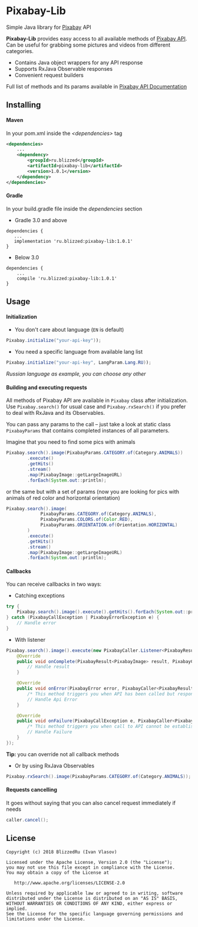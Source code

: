 # Pixabay-Lib
Simple Java library for [Pixabay](https://pixabay.com) API

**Pixabay-Lib** provides easy access to all available methods of [Pixabay API][doc]. 
Can be useful for grabbing some pictures and videos from different categories.

* Contains Java object wrappers for any API response
* Supports RxJava Observable responses
* Convenient request builders

Full list of methods and its params available in [Pixabay API Documentation][doc]

## Installing

#### Maven

In your pom.xml inside the *\<dependencies>* tag
```xml
<dependencies>
    ...
    <dependency>
        <groupId>ru.blizzed</groupId>
        <artifactId>pixabay-lib</artifactId>
        <version>1.0.1</version>
    </dependency>
</dependencies>
```

#### Gradle

In your build.gradle file inside the *dependencies* section

* Gradle 3.0 and above
``` 
dependencies {
   ...
   implementation 'ru.blizzed:pixabay-lib:1.0.1'
}
```
  
* Below 3.0
``` 
dependencies {
    ...
    compile 'ru.blizzed:pixabay-lib:1.0.1'
}
```
  
## Usage

#### Initialization

* You don't care about language (`EN` is default)
```java 
Pixabay.initialize("your-api-key"));
```

* You need a specific language from available lang list
```java 
Pixabay.initialize("your-api-key", LangParam.Lang.RU));
```
_Russian language as example, you can choose any other_

#### Building and executing requests

All methods of Pixabay API are available in `Pixabay` class after initialization. Use `Pixabay.search()` for 
usual case and `Pixabay.rxSearch()` if you prefer to deal with RxJava and its Observables.

You can pass any params to the call – just take a look at static class `PixabayParams` that 
contains completed instances of all parameters.

Imagine that you need to find some pics with animals

```java 
Pixabay.search().image(PixabayParams.CATEGORY.of(Category.ANIMALS))
        .execute()
        .getHits()
        .stream()
        .map(PixabayImage::getLargeImageURL)
        .forEach(System.out::println);
```

or the same but with a set of params (now you are looking for pics with animals of red color and horizontal orientation)

```java 
Pixabay.search().image(
             PixabayParams.CATEGORY.of(Category.ANIMALS),
             PixabayParams.COLORS.of(Color.RED),
             PixabayParams.ORIENTATION.of(Orientation.HORIZONTAL)
        )
        .execute()
        .getHits()
        .stream()
        .map(PixabayImage::getLargeImageURL)
        .forEach(System.out::println);
```

#### Callbacks 
You can receive callbacks in two ways:

* Catching exceptions
```java 
try {
    Pixabay.search().image().execute().getHits().forEach(System.out::println);
} catch (PixabayCallException | PixabayErrorException e) {
    // Handle error
} 
```
* With listener
```java 
Pixabay.search().image().execute(new PixabayCaller.Listener<PixabayResult<PixabayImage>>() {
    @Override
    public void onComplete(PixabayResult<PixabayImage> result, PixabayCaller<PixabayResult<PixabayImage>> apiCaller) {
        // Handle result
    }

    @Override
    public void onError(PixabayError error, PixabayCaller<PixabayResult<PixabayImage>> apiCaller) {
        /* This method triggers you when API has been called but response contains an error */
        // Handle Api Error
    }

    @Override
    public void onFailure(PixabayCallException e, PixabayCaller<PixabayResult<PixabayImage>> apiCaller) {
        /* This method triggers you when call to API cannot be established. E.g. no internet connection */
        // Handle Failure
    }
});
```
**Tip:** you can override not all callback methods

* Or by using RxJava Observables

```java 
Pixabay.rxSearch().image(PixabayParams.CATEGORY.of(Category.ANIMALS));
```

#### Requests cancelling
It goes without saying that you can also cancel request immediately if needs
```java 
caller.cancel();
```

## License

```
Copyright (c) 2018 BlizzedRu (Ivan Vlasov)

Licensed under the Apache License, Version 2.0 (the "License");
you may not use this file except in compliance with the License.
You may obtain a copy of the License at

   http://www.apache.org/licenses/LICENSE-2.0

Unless required by applicable law or agreed to in writing, software
distributed under the License is distributed on an "AS IS" BASIS,
WITHOUT WARRANTIES OR CONDITIONS OF ANY KIND, either express or implied.
See the License for the specific language governing permissions and
limitations under the License.
```

[doc]: https://pixabay.com/api/docs/